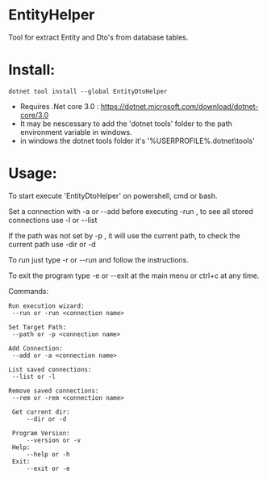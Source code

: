 # EntityHelper

Tool for extract Entity and Dto's from database tables.

# Install:

```
dotnet tool install --global EntityDtoHelper
```

  * Requires .Net core 3.0 : https://dotnet.microsoft.com/download/dotnet-core/3.0
  * It may be nescessary to add the 'dotnet tools' folder to the path environment variable in windows.
  * in windows the dotnet tools folder it's '%USERPROFILE%\.dotnet\tools'


# Usage:

To start execute 'EntityDtoHelper' on powershell, cmd or bash.

Set a connection with -a <Connection name> or --add <Connection name> before executing -run <Connection name>,
to see all stored connections use -l or --list

If the path was not set by -p <Path>, it will use the current path, to check the current path use -dir or -d

To run just type -r <Connection name> or --run <Connection name> and follow the instructions.

To exit the program type -e or --exit at the main menu or ctrl+c at any time.

Commands:

```
Run execution wizard:
 --run or -run <connection name>

Set Target Path:
 --path or -p <connection name>

Add Connection:
 --add or -a <connection name>

List saved connections:
 --list or -l

Remove saved connections:
 --rem or -rem <connection name>

 Get current dir:
     --dir or -d

 Program Version:
     --version or -v
 Help:
     --help or -h
 Exit:
     --exit or -e
```